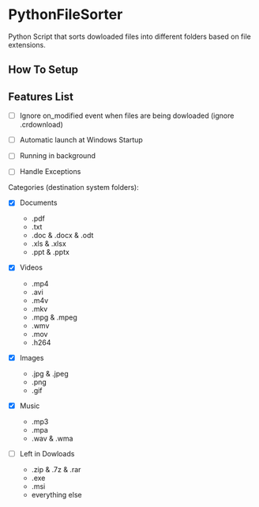 # PythonFileSorter
Python Script that sorts dowloaded files into different folders based on file extensions.

## How To Setup

## Features List

- [ ] Ignore on_modified event when files are being dowloaded (ignore .crdownload)
- [ ] Automatic launch at Windows Startup
- [ ] Running in background
- [ ] Handle Exceptions


Categories (destination system folders): 

- [x] Documents 
  - .pdf
  - .txt
  - .doc & .docx & .odt
  - .xls & .xlsx
  - .ppt & .pptx

- [x] Videos
  - .mp4
  - .avi
  - .m4v
  - .mkv
  - .mpg & .mpeg
  - .wmv
  - .mov
  - .h264


- [x] Images
  - .jpg & .jpeg
  - .png
  - .gif

- [x] Music
  - .mp3 
  - .mpa
  - .wav & .wma

- [ ] Left in Dowloads
  - .zip & .7z & .rar
  - .exe
  - .msi
  - everything else